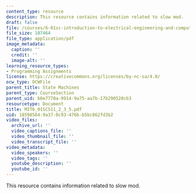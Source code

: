 ```yaml
---
content_type: resource
description: This resource contains information related to slow mod.
draft: false
file: /courses/6-01sc-introduction-to-electrical-engineering-and-computer-science-i-spring-2011/185985649a370c93476bb5bc862fd3b2_MIT6_01SCS11_2_3_5.pdf
file_size: 107464
file_type: application/pdf
image_metadata:
  caption: ''
  credit: ''
  image-alt: ''
learning_resource_types:
- Programming Assignments
license: https://creativecommons.org/licenses/by-nc-sa/4.0/
ocw_type: OCWFile
parent_title: State Machines
parent_type: CourseSection
parent_uid: b0e7778a-9914-9a75-aa7b-17b290520cb3
resourcetype: Document
title: MIT6_01SCS11_2_3_5.pdf
uid: 18598564-9a37-0c93-476b-b5bc862fd3b2
video_files:
  archive_url: ''
  video_captions_file: ''
  video_thumbnail_file: ''
  video_transcript_file: ''
video_metadata:
  video_speakers: ''
  video_tags: ''
  youtube_description: ''
  youtube_id: ''
---
```

This resource contains information related to slow mod.